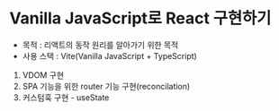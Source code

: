# Vanilla JavaScript로 React 구현하기

- 목적 : 리액트의 동작 원리를 알아가기 위한 목적
- 사용 스택 : Vite(Vanilla JavaScript + TypeScript)

1. VDOM 구현
2. SPA 기능을 위한 router 기능 구현(reconcilation)
3. 커스텀훅 구현 - useState
